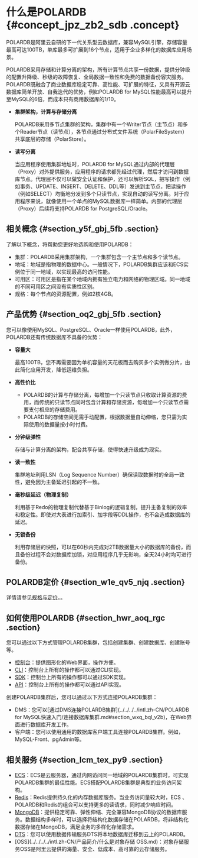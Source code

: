 # 什么是POLARDB {#concept_jpz_zb2_sdb .concept}

POLARDB是阿里云自研的下一代关系型云数据库，兼容MySQL引擎，存储容量最高可达100TB，单库最多可扩展到16个节点，适用于企业多样化的数据库应用场景。

POLARDB采用存储和计算分离的架构，所有计算节点共享一份数据，提供分钟级的配置升降级、秒级的故障恢复、全局数据一致性和免费的数据备份容灾服务。POLARDB既融合了商业数据库稳定可靠、高性能、可扩展的特征，又具有开源云数据库简单开放、自我迭代的优势，例如POLARDB for MySQL性能最高可以提升至MySQL的6倍，而成本只有商用数据库的1/10。

-   **集群架构，计算与存储分离** 

    POLARDB采用多节点集群的架构，集群中有一个Writer节点（主节点）和多个Reader节点（读节点），各节点通过分布式文件系统（PolarFileSystem）共享底层的存储（PolarStore）。

-   **读写分离** 

    当应用程序使用集群地址时，POLARDB for MySQL通过内部的代理层（Proxy）对外提供服务，应用程序的请求都先经过代理，然后才访问到数据库节点。代理层不仅可以做安全认证和保护，还可以解析SQL，把写操作（例如事务、UPDATE、INSERT、DELETE、DDL等）发送到主节点，把读操作（例如SELECT）均衡地分发到多个只读节点，实现自动的读写分离。对于应用程序来说，就像使用一个单点的MySQL数据库一样简单。内部的代理层（Proxy）后续将支持POLARDB for PostgreSQL/Oracle。


## 相关概念 {#section_y5f_gbj_5fb .section}

了解以下概念，将帮助您更好地选购和使用POLARDB：

-   集群：POLARDB采用集群架构，一个集群包含一个主节点和多个读节点。
-   地域：地域是指物理的数据中心。一般情况下，POLARDB集群应该和ECS实例位于同一地域，以实现最高的访问性能。
-   可用区：可用区是指在某个地域内拥有独立电力和网络的物理区域。同一地域的不同可用区之间没有实质性区别。
-   规格：每个节点的资源配置，例如2核4GB。

## 产品优势 {#section_oq2_gbj_5fb .section}

您可以像使用MySQL、PostgreSQL、Oracle一样使用POLARDB，此外，POLARDB还有传统数据库不具备的优势：

-   **容量大** 

    最高100TB，您不再需要因为单机容量的天花板而去购买多个实例做分片，由此简化应用开发，降低运维负担。

-   **高性价比** 
    -   POLARDB的计算与存储分离，每增加一个只读节点只收取计算资源的费用，而传统的只读节点同时包含计算和存储资源，每增加一个只读节点需要支付相应的存储费用。
    -   POLARDB的存储空间无需手动配置，根据数据量自动伸缩，您只需为实际使用的数据量按小时付费。
-   **分钟级弹性** 

    存储与计算分离的架构，配合共享存储，使得快速升级成为现实。

-   **读一致性** 

    集群地址利用LSN（Log Sequence Number）确保读取数据时的全局一致性，避免因为主备延迟引起的不一致。

-   **毫秒级延迟（物理复制）** 

    利用基于Redo的物理复制代替基于Binlog的逻辑复制，提升主备复制的效率和稳定性。即使对大表进行加索引、加字段等DDL操作，也不会造成数据库的延迟。

-   **无锁备份** 

    利用存储层的快照，可以在60秒内完成对2TB数据量大小的数据库的备份，而且备份过程不会对数据库加锁，对应用程序几乎无影响，全天24小时均可进行备份。


## POLARDB定价 {#section_w1e_qv5_njq .section}

详情请参见[规格与定价](../../../../intl.zh-CN/产品定价/规格与定价.md#)。。

## 如何使用POLARDB {#section_hwr_aoq_rgc .section}

您可以通过以下方式管理POLARDB集群，包括创建集群、创建数据库、创建账号等。

-   [控制台](https://polardb.console.aliyun.com/)：提供图形化的Web界面，操作方便。
-   [CLI](https://www.alibabacloud.com/help/zh/product/29991.htm)：控制台上所有的操作都可以通过CLI实现。
-   [SDK](../../../../intl.zh-CN/SDK参考/SDK参考.md#)：控制台上所有的操作都可以通过SDK实现。
-   [API](../../../../intl.zh-CN/API参考/API概览.md#)：控制台上所有的操作都可以通过API实现。

创建POLARDB集群后，您可以通过以下方式连接POLARDB集群：

-   DMS：您可以[通过DMS连接POLARDB集群](../../../../intl.zh-CN/POLARDB for MySQL快速入门/连接数据库集群.md#section_wxq_bql_v2b)，在Web界面进行数据库开发工作。
-   客户端：您可以使用通用的数据库客户端工具连接POLARDB集群。例如，MySQL-Front、pgAdmin等。

## 相关服务 {#section_lcm_tex_py9 .section}

-   [ECS](../../../../intl.zh-CN/产品简介/什么是云服务器ECS.md)：ECS是云服务器，通过内网访问同一地域的POLARDB集群时，可实现POLARDB集群的最佳性能。ECS搭配POLARDB集群是典型的业务访问架构。
-   [Redis](../../../../intl.zh-CN/产品简介/什么是云数据库Redis版.md)：Redis提供持久化的内存数据库服务。当业务访问量较大时，ECS 、POLARDB和Redis的组合可以支持更多的读请求，同时减少响应时间。
-   [MongoDB](../../../../intl.zh-CN/产品简介/什么是云数据库MongoDB版.md)：提供稳定可靠、弹性伸缩、完全兼容MongoDB协议的数据库服务。数据结构多样时，可以选择将结构化数据存储在POLARDB，将非结构化数据存储在MongoDB，满足业务的多样化存储需求。
-   [DTS](../../../../intl.zh-CN/产品简介/什么是数据传输服务DTS.md#)：您可以使用数据传输服务DTS将本地数据库迁移到云上的POLARDB。
-   [OSS](../../../../intl.zh-CN/产品简介/什么是对象存储 OSS.md)：对象存储服务OSS是阿里云提供的海量、安全、低成本、高可靠的云存储服务。

